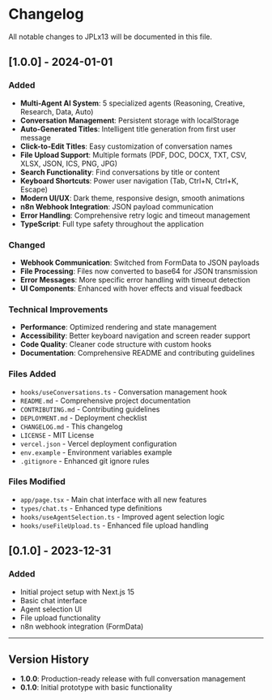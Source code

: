 # Changelog

All notable changes to JPLx13 will be documented in this file.

## [1.0.0] - 2024-01-01

### Added
- **Multi-Agent AI System**: 5 specialized agents (Reasoning, Creative, Research, Data, Auto)
- **Conversation Management**: Persistent storage with localStorage
- **Auto-Generated Titles**: Intelligent title generation from first user message
- **Click-to-Edit Titles**: Easy customization of conversation names
- **File Upload Support**: Multiple formats (PDF, DOC, DOCX, TXT, CSV, XLSX, JSON, ICS, PNG, JPG)
- **Search Functionality**: Find conversations by title or content
- **Keyboard Shortcuts**: Power user navigation (Tab, Ctrl+N, Ctrl+K, Escape)
- **Modern UI/UX**: Dark theme, responsive design, smooth animations
- **n8n Webhook Integration**: JSON payload communication
- **Error Handling**: Comprehensive retry logic and timeout management
- **TypeScript**: Full type safety throughout the application

### Changed
- **Webhook Communication**: Switched from FormData to JSON payloads
- **File Processing**: Files now converted to base64 for JSON transmission
- **Error Messages**: More specific error handling with timeout detection
- **UI Components**: Enhanced with hover effects and visual feedback

### Technical Improvements
- **Performance**: Optimized rendering and state management
- **Accessibility**: Better keyboard navigation and screen reader support
- **Code Quality**: Cleaner code structure with custom hooks
- **Documentation**: Comprehensive README and contributing guidelines

### Files Added
- `hooks/useConversations.ts` - Conversation management hook
- `README.md` - Comprehensive project documentation
- `CONTRIBUTING.md` - Contributing guidelines
- `DEPLOYMENT.md` - Deployment checklist
- `CHANGELOG.md` - This changelog
- `LICENSE` - MIT License
- `vercel.json` - Vercel deployment configuration
- `env.example` - Environment variables example
- `.gitignore` - Enhanced git ignore rules

### Files Modified
- `app/page.tsx` - Main chat interface with all new features
- `types/chat.ts` - Enhanced type definitions
- `hooks/useAgentSelection.ts` - Improved agent selection logic
- `hooks/useFileUpload.ts` - Enhanced file upload handling

## [0.1.0] - 2023-12-31

### Added
- Initial project setup with Next.js 15
- Basic chat interface
- Agent selection UI
- File upload functionality
- n8n webhook integration (FormData)

---

## Version History

- **1.0.0**: Production-ready release with full conversation management
- **0.1.0**: Initial prototype with basic functionality 